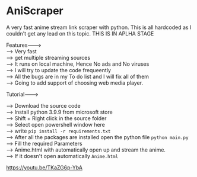 # AniScraper
A very fast anime stream link scraper with python. This is all hardcoded as I couldn't get any lead on this topic. 
THIS IS IN APLHA STAGE

Features--->  
--> Very fast  
--> get multiple streaming sources  
--> It runs on local machine, Hence No ads and No viruses  
--> I will try to update the code frequeently   
--> All the bugs are in my To do list and I will fix all of them    
--> Going to add support of choosing web media player.     

 
Tutorial--->    

--> Download the source code    
--> Install python 3.9.9 from microsoft store    
--> Shift + Right click in the source folder    
--> Select open powershell window here   
--> write `pip install -r requirements.txt`     
--> After all the packages are installed open the python file `python main.py`     
--> Fill the required Parameters    
--> Anime.html with automatically open up and stream the anime.   
--> If it doesn't open automatically `Anime.html`   


https://youtu.be/TKaZG6p-YbA
